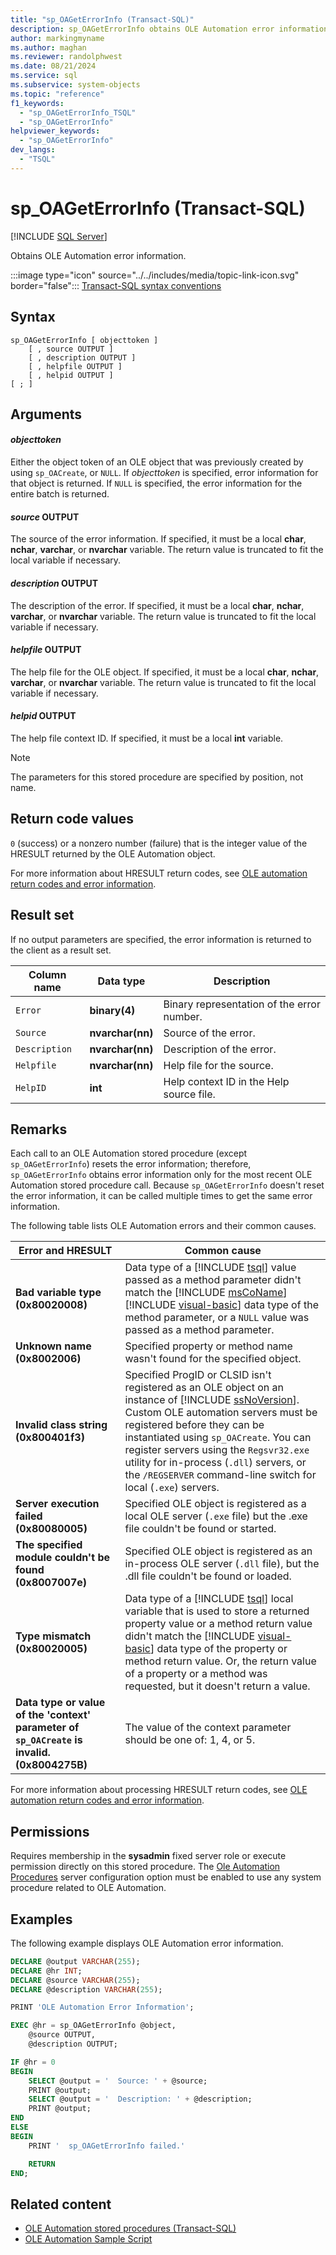 ```yaml
---
title: "sp_OAGetErrorInfo (Transact-SQL)"
description: sp_OAGetErrorInfo obtains OLE Automation error information.
author: markingmyname
ms.author: maghan
ms.reviewer: randolphwest
ms.date: 08/21/2024
ms.service: sql
ms.subservice: system-objects
ms.topic: "reference"
f1_keywords:
  - "sp_OAGetErrorInfo_TSQL"
  - "sp_OAGetErrorInfo"
helpviewer_keywords:
  - "sp_OAGetErrorInfo"
dev_langs:
  - "TSQL"
---
```

# sp_OAGetErrorInfo (Transact-SQL)

[!INCLUDE [SQL Server](../../includes/applies-to-version/sqlserver.md)]

Obtains OLE Automation error information.

:::image type="icon" source="../../includes/media/topic-link-icon.svg" border="false"::: [Transact-SQL syntax conventions](../../t-sql/language-elements/transact-sql-syntax-conventions-transact-sql.md)

## Syntax

```syntaxsql
sp_OAGetErrorInfo [ objecttoken ]
    [ , source OUTPUT ]
    [ , description OUTPUT ]
    [ , helpfile OUTPUT ]
    [ , helpid OUTPUT ]
[ ; ]
```

## Arguments

#### *objecttoken*

Either the object token of an OLE object that was previously created by using `sp_OACreate`, or `NULL`. If *objecttoken* is specified, error information for that object is returned. If `NULL` is specified, the error information for the entire batch is returned.

#### *source* OUTPUT

The source of the error information. If specified, it must be a local **char**, **nchar**, **varchar**, or **nvarchar** variable. The return value is truncated to fit the local variable if necessary.

#### *description* OUTPUT

The description of the error. If specified, it must be a local **char**, **nchar**, **varchar**, or **nvarchar** variable. The return value is truncated to fit the local variable if necessary.

#### *helpfile* OUTPUT

The help file for the OLE object. If specified, it must be a local **char**, **nchar**, **varchar**, or **nvarchar** variable. The return value is truncated to fit the local variable if necessary.

#### *helpid* OUTPUT

The help file context ID. If specified, it must be a local **int** variable.

> [!NOTE]  
> The parameters for this stored procedure are specified by position, not name.

## Return code values

`0` (success) or a nonzero number (failure) that is the integer value of the HRESULT returned by the OLE Automation object.

For more information about HRESULT return codes, see [OLE automation return codes and error information](../stored-procedures/ole-automation-return-codes-and-error-information.md).

## Result set

If no output parameters are specified, the error information is returned to the client as a result set.

| Column name | Data type | Description |
| --- | --- | --- |
| `Error` | **binary(4)** | Binary representation of the error number. |
| `Source` | **nvarchar(nn)** | Source of the error. |
| `Description` | **nvarchar(nn)** | Description of the error. |
| `Helpfile` | **nvarchar(nn)** | Help file for the source. |
| `HelpID` | **int** | Help context ID in the Help source file. |

## Remarks

Each call to an OLE Automation stored procedure (except `sp_OAGetErrorInfo`) resets the error information; therefore, `sp_OAGetErrorInfo` obtains error information only for the most recent OLE Automation stored procedure call. Because `sp_OAGetErrorInfo` doesn't reset the error information, it can be called multiple times to get the same error information.

The following table lists OLE Automation errors and their common causes.

| Error and HRESULT | Common cause |
| --- | --- |
| **Bad variable type (0x80020008)** | Data type of a [!INCLUDE [tsql](../../includes/tsql-md.md)] value passed as a method parameter didn't match the [!INCLUDE [msCoName](../../includes/msconame-md.md)] [!INCLUDE [visual-basic](../../includes/visual-basic-md.md)] data type of the method parameter, or a `NULL` value was passed as a method parameter. |
| **Unknown name (0x8002006)** | Specified property or method name wasn't found for the specified object. |
| **Invalid class string (0x800401f3)** | Specified ProgID or CLSID isn't registered as an OLE object on an instance of [!INCLUDE [ssNoVersion](../../includes/ssnoversion-md.md)]. Custom OLE automation servers must be registered before they can be instantiated using `sp_OACreate`. You can register servers using the `Regsvr32.exe` utility for in-process (`.dll`) servers, or the `/REGSERVER` command-line switch for local (`.exe`) servers. |
| **Server execution failed (0x80080005)** | Specified OLE object is registered as a local OLE server (`.exe` file) but the .exe file couldn't be found or started. |
| **The specified module couldn't be found (0x8007007e)** | Specified OLE object is registered as an in-process OLE server (`.dll` file), but the .dll file couldn't be found or loaded. |
| **Type mismatch (0x80020005)** | Data type of a [!INCLUDE [tsql](../../includes/tsql-md.md)] local variable that is used to store a returned property value or a method return value didn't match the [!INCLUDE [visual-basic](../../includes/visual-basic-md.md)] data type of the property or method return value. Or, the return value of a property or a method was requested, but it doesn't return a value. |
| **Data type or value of the 'context' parameter of `sp_OACreate` is invalid. (0x8004275B)** | The value of the context parameter should be one of: 1, 4, or 5. |

For more information about processing HRESULT return codes, see [OLE automation return codes and error information](../stored-procedures/ole-automation-return-codes-and-error-information.md).

## Permissions

Requires membership in the **sysadmin** fixed server role or execute permission directly on this stored procedure. The [Ole Automation Procedures](../../database-engine/configure-windows/ole-automation-procedures-server-configuration-option.md) server configuration option must be enabled to use any system procedure related to OLE Automation.

## Examples

The following example displays OLE Automation error information.

```sql
DECLARE @output VARCHAR(255);
DECLARE @hr INT;
DECLARE @source VARCHAR(255);
DECLARE @description VARCHAR(255);

PRINT 'OLE Automation Error Information';

EXEC @hr = sp_OAGetErrorInfo @object,
    @source OUTPUT,
    @description OUTPUT;

IF @hr = 0
BEGIN
    SELECT @output = '  Source: ' + @source;
    PRINT @output;
    SELECT @output = '  Description: ' + @description;
    PRINT @output;
END
ELSE
BEGIN
    PRINT '  sp_OAGetErrorInfo failed.'

    RETURN
END;
```

## Related content

- [OLE Automation stored procedures (Transact-SQL)](ole-automation-stored-procedures-transact-sql.md)
- [OLE Automation Sample Script](../stored-procedures/ole-automation-sample-script.md)
